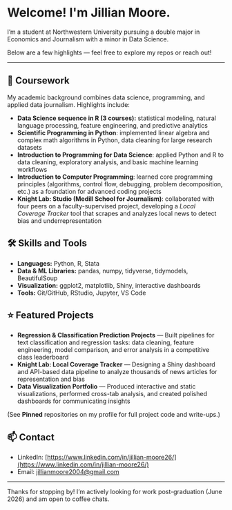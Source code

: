 # Welcome! I'm Jillian Moore.

I’m a student at Northwestern University pursuing a double major in Economics and Journalism with a minor in Data Science.

Below are a few highlights — feel free to explore my repos or reach out!

---

## 📂 Coursework
My academic background combines data science, programming, and applied data journalism. Highlights include:
- **Data Science sequence in R (3 courses):** statistical modeling, natural language processing, feature engineering, and predictive analytics 
- **Scientific Programming in Python**: implemented linear algebra and complex math algorithms in Python, data cleaning for large research datasets
- **Introduction to Programming for Data Science**: applied Python and R to data cleaning, exploratory analysis, and basic machine learning workflows  
- **Introduction to Computer Programming**: learned core programming principles (algorithms, control flow, debugging, problem decomposition, etc.) as a foundation for advanced coding projects  
- **Knight Lab: Studio (Medill School for Journalism)**: collaborated with four peers on a faculty-supervised project, developing a *Local Coverage Tracker* tool that scrapes and analyzes local news to detect bias and underrepresentation

## 🛠️ Skills and Tools
- **Languages:** Python, R, Stata
- **Data & ML Libraries:** pandas, numpy, tidyverse, tidymodels, BeautifulSoup  
- **Visualization:** ggplot2, matplotlib, Shiny, interactive dashboards  
- **Tools:** Git/GitHub, RStudio, Jupyter, VS Code

## ⭐ Featured Projects
- **Regression & Classification Prediction Projects** — Built pipelines for text classification and regression tasks: data cleaning, feature engineering, model comparison, and error analysis in a competitive class leaderboard  
- **Knight Lab: Local Coverage Tracker** — Designing a Shiny dashboard and API-based data pipeline to analyze thousands of news articles for representation and bias  
- **Data Visualization Portfolio** — Produced interactive and static visualizations, performed cross-tab analysis, and created polished dashboards for communicating insights  

(See **Pinned** repositories on my profile for full project code and write-ups.)

## 📫 Contact
- LinkedIn: [https://www.linkedin.com/in/jillian-moore26/](https://www.linkedin.com/in/jillian-moore26/)
- Email: jillianmoore2004@gmail.com

---

Thanks for stopping by! I’m actively looking for work post-graduation (June 2026) and am open to coffee chats.

